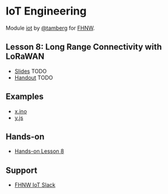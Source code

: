 # IoT Engineering
Module [iot](https://www.fhnw.ch/de/studium/module/9280188) by [@tamberg](https://twitter.com/tamberg) for [FHNW](https://www.fhnw.ch/).

## Lesson 8: Long Range Connectivity with LoRaWAN
- [Slides](http://www.tamberg.org/fhnw/2019/IoT08LoRaWANConnectivity.pdf) TODO
- [Handout](http://www.tamberg.org/fhnw/2019/IoT08LoRaWANConnectivityHandout.pdf) TODO

## Examples
- [x.ino](x.ino)
- [y.js](y.js)

## Hands-on
- [Hands-on Lesson 8](../../../../fhnw-iot-work-08/blob/master/README.md)

## Support
- [FHNW IoT Slack](https://fhnw-iot.slack.com/)
